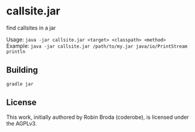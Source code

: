 # callsite.jar 

find callsites in a jar

Usage: `java -jar callsite.jar <target> <classpath> <method>`  
Example: `java -jar callsite.jar /path/to/my.jar java/io/PrintStream println`  


## Building

`gradle jar`


## License

This work, initially authored by Robin Broda (coderobe), is licensed under the AGPLv3.

